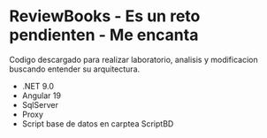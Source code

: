 # ReviewBooks - Es un reto pendienten - Me encanta

Codigo descargado para realizar laboratorio, analisis y modificacion buscando entender su arquitectura.

* .NET 9.0
* Angular 19
* SqlServer
* Proxy
* Script base de datos en carptea ScriptBD
